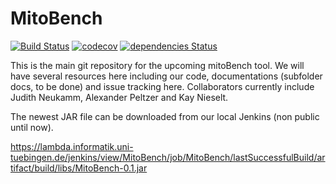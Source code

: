 # MitoBench

[![Build Status](https://lambda.informatik.uni-tuebingen.de/jenkins/buildStatus/icon?job=MitoBench)](https://lambda.informatik.uni-tuebingen.de/jenkins/view/MitoBench/job/MitoBench/)
[![codecov](https://codecov.io/gh/apeltzer/MitoBench/branch/master/graph/badge.svg?token=j5AgZQV3HJ)](https://codecov.io/gh/apeltzer/MitoBench)
[![dependencies Status](https://david-dm.org/thomasjo/atom-latex/status.svg)](https://david-dm.org/thomasjo/atom-latex)


This is the main git repository for the upcoming mitoBench tool. We will have several resources here including our code, documentations (subfolder docs, to be done) and issue tracking here. 
Collaborators currently include Judith Neukamm, Alexander Peltzer and Kay Nieselt. 

The newest JAR file can be downloaded from our local Jenkins (non public until now). 

https://lambda.informatik.uni-tuebingen.de/jenkins/view/MitoBench/job/MitoBench/lastSuccessfulBuild/artifact/build/libs/MitoBench-0.1.jar
